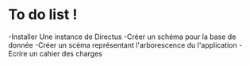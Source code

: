 # To do list !


-Installer Une instance de Directus
-Créer un schéma pour la base de donnée
-Créer un scéma représentant l'arborescence du l'application
-Ecrire un cahier des charges